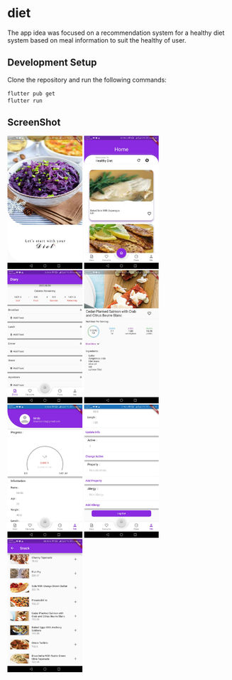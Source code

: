 # diet

The app idea was focused on a recommendation system for a healthy diet system based on meal information to suit the healthy of user.

## Development Setup
Clone the repository and run the following commands:
```
flutter pub get
flutter run
```
## ScreenShot
<img src="https://github.com/kindaKharita/diet/blob/master/assets/screenShot/splash.jpg" height="300em" />
<img src="https://github.com/kindaKharita/diet/blob/master/assets/screenShot/home.jpg" height="300em" />&nbsp;<img src="https://github.com/kindaKharita/diet/blob/master/assets/screenShot/diary.jpg" height="300em" />&nbsp;<img src="https://github.com/kindaKharita/diet/blob/master/assets/screenShot/food.jpg" height="300em" />&nbsp;<img src="https://github.com/kindaKharita/diet/blob/master/assets/screenShot/information1.jpg" height="300em" />&nbsp;<img src="https://github.com/kindaKharita/diet/blob/master/assets/screenShot/information2.jpg" height="300em" />&nbsp;<img src="https://github.com/kindaKharita/diet/blob/master/assets/screenShot/listOfFood.jpg" height="300em" />
